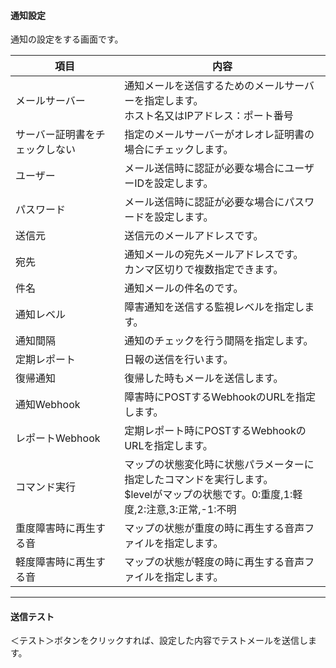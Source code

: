 #### 通知設定
<div class="text-xl">
通知の設定をする画面です。
</div>


<div class="text-sm">

|項目|内容|
|----|----|
|メールサーバー|通知メールを送信するためのメールサーバーを指定します。<br>ホスト名又はIPアドレス：ポート番号|
|サーバー証明書をチェックしない|指定のメールサーバーがオレオレ証明書の場合にチェックします。|
|ユーザー|メール送信時に認証が必要な場合にユーザーIDを設定します。|
|パスワード|メール送信時に認証が必要な場合にパスワードを設定します。|
|送信元|送信元のメールアドレスです。|
|宛先|通知メールの宛先メールアドレスです。<br>カンマ区切りで複数指定できます。|
|件名|通知メールの件名のです。|
|通知レベル|障害通知を送信する監視レベルを指定します。|
|通知間隔|通知のチェックを行う間隔を指定します。|
|定期レポート|日報の送信を行います。|
|復帰通知|復帰した時もメールを送信します。|
|通知Webhook|障害時にPOSTするWebhookのURLを指定します。|
|レポートWebhook|定期レポート時にPOSTするWebhookのURLを指定します。|
|コマンド実行|マップの状態変化時に状態パラメーターに指定したコマンドを実行します。<br> $levelがマップの状態です。0:重度,1:軽度,2:注意,3:正常,-1:不明|
|重度障害時に再生する音|マップの状態が重度の時に再生する音声ファイルを指定します。|
|軽度障害時に再生する音|マップの状態が軽度の時に再生する音声ファイルを指定します。|

</div>

---
#### 送信テスト

<div class="text-xl">
＜テスト＞ボタンをクリックすれば、設定した内容でテストメールを送信します。
</div>


